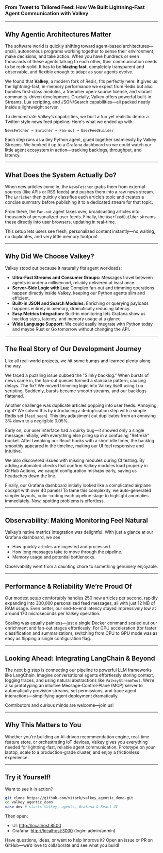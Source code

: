 ### From Tweet to Tailored Feed: How We Built Lightning-Fast Agent Communication with Valkey

---

## Why Agentic Architectures Matter

The software world is quickly shifting toward agent-based architectures—small, autonomous programs working together to sense their environment, make decisions, and take action. When you have hundreds or even thousands of these agents talking to each other, their communication needs to be rock-solid. It has to be **blazing fast**, completely transparent and observable, and flexible enough to adapt as your agents evolve.

We found that **Valkey**, a modern fork of Redis, fits perfectly here. It gives us the lightning-fast, in-memory performance we expect from Redis but also bundles first-class modules, a friendlier open-source license, and vibrant community-driven development. Crucially, Valkey offers powerful built-in Streams, Lua scripting, and JSON/Search capabilities—all packed neatly inside a lightweight server.

To demonstrate Valkey’s capabilities, we built a fun yet realistic demo: a Twitter-style news feed pipeline. Here's what we ended up with:

```
NewsFetcher → Enricher → Fan-out → UserFeedBuilder
```

Each step runs as a tiny Python agent, glued together seamlessly by Valkey Streams. We hooked it up to a Grafana dashboard so we could watch our little agent ecosystem in action—tracking backlogs, throughput, and latency.

---

## What Does the System Actually Do?

When new articles come in, the `NewsFetcher` grabs them from external sources (like APIs or RSS feeds) and pushes them into a raw news stream. The `Enricher` then quickly classifies each article’s topic and creates a concise summary before publishing it to a dedicated stream for that topic.

From there, the `Fan-out` agent takes over, broadcasting articles into thousands of personalized user feeds. Finally, the `UserFeedBuilder` streams these directly into user browsers, updating in real-time.

This setup lets users see fresh, personalized content instantly—no waiting, no duplicates, and very little memory footprint.

---

## Why Did We Choose Valkey?

Valkey stood out because it naturally fits agent workloads:

* **Ultra-Fast Streams and Consumer Groups:** Messages travel between agents in under a millisecond, reliably delivered at least once.
* **Server-Side Logic with Lua:** Complex fan-out and trimming operations happen directly inside Valkey, keeping our Python agents slim and efficient.
* **Built-in JSON and Search Modules:** Enriching or querying payloads happens entirely in memory, dramatically reducing latency.
* **Easy Metrics Integration:** Built-in monitoring lets Grafana show us backlog sizes, latency, and memory usage at a glance.
* **Wide Language Support:** We could easily integrate with Python today and maybe Rust or Go tomorrow without changing the API.

---

## The Real Story of Our Development Journey

Like all real-world projects, we hit some bumps and learned plenty along the way.

We faced a puzzling issue dubbed the "Slinky backlog." When bursts of news came in, the fan-out queues formed a staircase pattern, causing delays. The fix? We moved trimming logic into Valkey itself using Lua scripting. Suddenly, bursts became smooth streams, and our backlogs flattened.

Another challenge was duplicate articles popping into user feeds. Annoying, right? We solved this by introducing a deduplication step with a simple Redis set (`feed_seen`). This tiny adjustment cut duplicates from an annoying 3% down to a negligible 0.05%.

Early on, our user interface had a quirky bug—it showed only a single message initially, with everything else piling up in a confusing "Refresh" bucket. After tweaking our React hooks with a short idle timer, the backlog smoothly appeared in the timeline, making our UI feel responsive and intuitive.

We also discovered issues with missing modules during CI testing. By adding automated checks that confirm Valkey modules load properly in GitHub Actions, we caught configuration mishaps early, saving us headaches down the line.

Finally, our Grafana dashboard initially looked like a complicated airplane cockpit with over 40 panels! To tame this complexity, we auto-generated simpler layouts, color-coding each pipeline stage to highlight anomalies immediately. Now, spotting problems is effortless.

---

## Observability: Making Monitoring Feel Natural

Valkey’s native metrics integration was delightful. With just a glance at our Grafana dashboard, we see:

* How quickly articles are ingested and processed.
* How long messages take to move through the pipeline.
* Memory usage and potential bottlenecks.

Observability went from a daunting chore to something genuinely enjoyable.

---

## Performance & Reliability We’re Proud Of

Our modest setup comfortably handles 250 new articles per second, rapidly expanding into 300,000 personalized feed messages, all with just 12 MB of RAM usage. Even better, our end-to-end latency stayed impressively low at around 170 microseconds per Valkey operation.

Scaling was equally painless—just a single Docker command scaled out our enrichment and fan-out stages effortlessly. For GPU acceleration (for faster classification and summarization), switching from CPU to GPU mode was as easy as flipping a single configuration flag.

---

## Looking Ahead: Integrating LangChain & Beyond

The next big step is connecting our pipeline to powerful LLM frameworks like LangChain. Imagine conversational agents effortlessly storing context, logging traces, and using natural abstractions like `ValkeyStreamTool`. We’re also prototyping an intuitive Message-Control-Plane (MCP) server to automatically provision streams, set permissions, and trace agent interactions—simplifying agent deployment dramatically.

Contributors and curious minds are welcome—join us!

---

## Why This Matters to You

Whether you're building an AI-driven recommendation engine, real-time feature store, or orchestrating IoT devices, Valkey gives you everything needed for lightning-fast, reliable agent communication. Prototype on your laptop, scale to a production-grade cluster, and enjoy a frictionless experience.

---

## Try it Yourself!

Want to see it in action?

```bash
git clone https://github.com/vitarb/valkey_agentic_demo.git
cd valkey_agentic_demo
make dev # starts Valkey, agents, Grafana & React UI
```

Then open:

* UI: [http://localhost:8500](http://localhost:8500)
* Grafana: [http://localhost:3000](http://localhost:3000) (login: admin/admin)

Have questions, ideas, or want to help improve it? Open an issue or PR on GitHub—we’d love to collaborate and see what you build!


